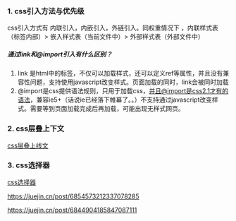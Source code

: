 ### 1. css引入方法与优先级

css引入方式有 内联引入，内嵌引入，外链引入。同权重情况下 ，内联样式表（标签内部）> 嵌入样式表（当前文件中）> 外部样式表（外部文件中）

##### 通过link和@import引入有什么区别？

1. link 是html中的标签，不仅可以加载样式，还可以定义ref等属性，并且没有兼容性问题，支持使用javascript改变样式。页面加载的同时，link会被同时加载
2. @import是css提供语法规则，只用于加载css，并且@import是css2.1才有的语法，兼容ie5+（话说ie已经落下帷幕了。。）不支持通过javascript改变样式。需要等到页面加载完成后再加载，可能出现无样式网页。

### 2. css层叠上下文
[css层叠上线文](./css层叠上线文.md)

### 3. css选择器
[css选择器](./css选择器.md)



https://juejin.cn/post/6854573212337078285



https://juejin.cn/post/6844904185847087111